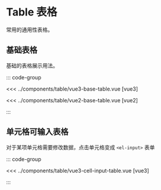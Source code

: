 <script setup>
import Vue3BaseTable from '../components/table/vue3-base-table.vue';
import Vue3CellInputTable from '../components/table/vue3-cell-input-table.vue'
</script>

# Table 表格

常用的通用性表格。

## 基础表格

基础的表格展示用法。

<Vue3BaseTable />

::: code-group

<<< ../components/table/vue3-base-table.vue [vue3]

<<< ../components/table/vue2-base-table.vue [vue2]

:::

## 单元格可输入表格

对于某项单元格需要修改数据，点击单元格变成 `<el-input>` 表单

<Vue3CellInputTable />

::: code-group

<<< ../components/table/vue3-cell-input-table.vue [vue3]

:::